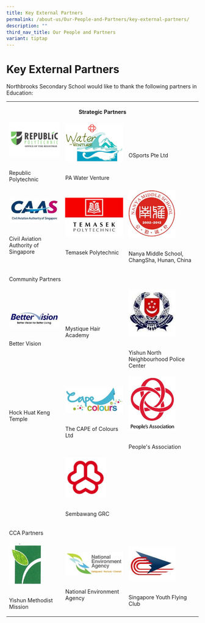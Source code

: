 ```yaml
---
title: Key External Partners
permalink: /about-us/Our-People-and-Partners/key-external-partners/
description: ""
third_nav_title: Our People and Partners
variant: tiptap
---
```

<h1>Key External Partners</h1>
<p>Northbrooks Secondary School would like to thank the following partners
in Education:</p>
<table style="minWidth: 75px">
<colgroup>
<col>
<col>
<col>
</colgroup>
<tbody>
<tr>
<th rowspan="1" colspan="3">
<p>Strategic Partners</p>
</th>
</tr>
<tr>
<td rowspan="1" colspan="1">
<div class="isomer-image-wrapper">
<img style="width:100%" height="auto" width="100%" src="/images/RP_Logo.gif">
</div>
<p>
<br>Republic Polytechnic</p>
</td>
<td rowspan="1" colspan="1">
<div class="isomer-image-wrapper">
<img style="width:100%" height="auto" width="100%" src="/images/PA%20Water%20Venture.jpg">
</div>
<p>
<br>PA Water Venture</p>
</td>
<td rowspan="1" colspan="1">
<p>OSports Pte Ltd</p>
</td>
</tr>
<tr>
<td rowspan="1" colspan="1">
<div class="isomer-image-wrapper">
<img style="width:100%" height="auto" width="100%" src="/images/CAAS.jpg">
</div>
<p>
<br>Civil Aviation Authority of Singapore</p>
</td>
<td rowspan="1" colspan="1">
<div class="isomer-image-wrapper">
<img style="width:100%" height="auto" width="100%" src="/images/Temasek%20Poly.jpg">
</div>
<p>
<br>Temasek Polytechnic</p>
</td>
<td rowspan="1" colspan="1">
<div class="isomer-image-wrapper">
<img style="width:70%" height="auto" width="100%" src="/images/nanya_middle.jpg">
</div>
<p>
<br>Nanya Middle School, ChangSha, Hunan, China</p>
</td>
</tr>
<tr>
<td rowspan="1" colspan="3">
<p>Community Partners</p>
</td>
</tr>
<tr>
<td rowspan="1" colspan="1">
<div class="isomer-image-wrapper">
<img style="width:100%" height="auto" width="100%" src="/images/Better%20Vision.jpg">
</div>
<p>
<br>Better Vision</p>
</td>
<td rowspan="1" colspan="1">
<p>Mystique Hair Academy</p>
</td>
<td rowspan="1" colspan="1">
<div class="isomer-image-wrapper">
<img style="width:70%" height="auto" width="100%" src="/images/Yishun%20NPC.jpg">
</div>
<p>
<br>Yishun North Neighbourhood Police Center</p>
</td>
</tr>
<tr>
<td rowspan="1" colspan="1">
<p>Hock Huat Keng Temple</p>
</td>
<td rowspan="1" colspan="1">
<div class="isomer-image-wrapper">
<img style="width:100%" height="auto" width="100%" src="/images/CAPE%20of%20Colours%20Ltd.jpg">
</div>
<p>
<br>The CAPE of Colours Ltd</p>
</td>
<td rowspan="1" colspan="1">
<div class="isomer-image-wrapper">
<img style="width:70%" height="auto" width="100%" src="/images/Nee%20Soon%20East%20and%20Nee%20Soon%20South%20CC.jpg">
</div>
<p>
<br>People's Association</p>
</td>
</tr>
<tr>
<td rowspan="1" colspan="1">
<p></p>
</td>
<td rowspan="1" colspan="1">
<div class="isomer-image-wrapper">
<img style="width:70%" height="auto" width="100%" src="/images/Sembawang.jpeg">
</div>
<p>
<br>Sembawang GRC</p>
</td>
<td rowspan="1" colspan="1">
<p></p>
</td>
</tr>
<tr>
<td rowspan="1" colspan="3">
<p>CCA Partners</p>
</td>
</tr>
<tr>
<td rowspan="1" colspan="1">
<div class="isomer-image-wrapper">
<img style="width:70%" height="auto" width="100%" src="/images/Yishun.jpg">
</div>
<p>
<br>Yishun Methodist Mission</p>
</td>
<td rowspan="1" colspan="1">
<div class="isomer-image-wrapper">
<img style="width:100%" height="auto" width="100%" src="/images/NEA.jpeg">
</div>
<p>
<br>National Environment Agency</p>
</td>
<td rowspan="1" colspan="1">
<div class="isomer-image-wrapper">
<img style="width:70%" height="auto" width="100%" src="/images/Singapore%20Youth%20Flying%20Club.jpg">
</div>
<p>
<br>Singapore Youth Flying Club</p>
</td>
</tr>
</tbody>
</table>
<p></p>
